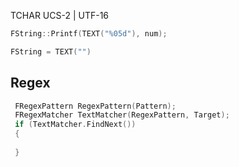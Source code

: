 TCHAR 
UCS-2 | UTF-16

```c++
FString::Printf(TEXT("%05d"), num);
```
```c++
FString = TEXT("")
```

## Regex
```c++
 FRegexPattern RegexPattern(Pattern);
 FRegexMatcher TextMatcher(RegexPattern, Target);
 if (TextMatcher.FindNext())
 {
	 
 }
```
